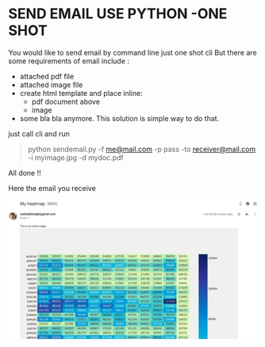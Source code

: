 # SEND EMAIL USE PYTHON -ONE SHOT

You would like to send email by command line just one shot cli
But there are some requirements of email include :
  - attached pdf file
  - attached image file
  - create html template and place inline:
    - pdf document above
    - image
  - some bla bla anymore.
 This solution is simple way to do that.
 
 just call cli and run 
 
 > python sendemail.py -f me@mail.com -p pass -to receiver@mail.com -i myimage.jpg -d mydoc.pdf
 
 All done !!

 Here the email you receive

 ![my email](receivedemail.jpg)
